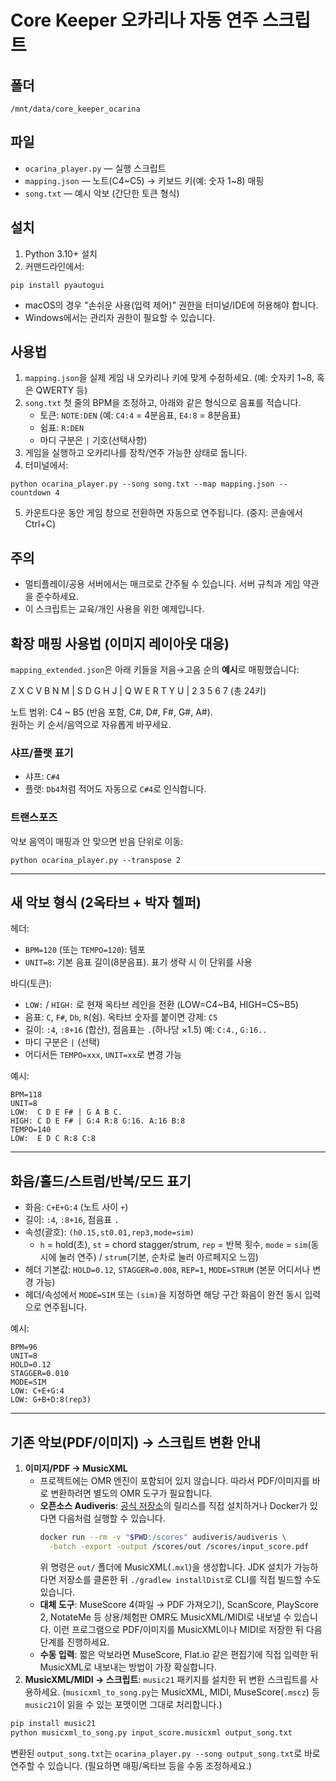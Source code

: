
# Core Keeper 오카리나 자동 연주 스크립트

## 폴더
`/mnt/data/core_keeper_ocarina`

## 파일
- `ocarina_player.py` — 실행 스크립트
- `mapping.json` — 노트(C4~C5) → 키보드 키(예: 숫자 1~8) 매핑
- `song.txt` — 예시 악보 (간단한 토큰 형식)

## 설치
1) Python 3.10+ 설치
2) 커맨드라인에서:
```
pip install pyautogui
```
- macOS의 경우 "손쉬운 사용(입력 제어)" 권한을 터미널/IDE에 허용해야 합니다.
- Windows에서는 관리자 권한이 필요할 수 있습니다.

## 사용법
1) `mapping.json`을 실제 게임 내 오카리나 키에 맞게 수정하세요. (예: 숫자키 1~8, 혹은 QWERTY 등)
2) `song.txt` 첫 줄의 BPM을 조정하고, 아래와 같은 형식으로 음표를 적습니다.
   - 토큰: `NOTE:DEN` (예: `C4:4` = 4분음표, `E4:8` = 8분음표)
   - 쉼표: `R:DEN`
   - 마디 구분은 `|` 기호(선택사항)
3) 게임을 실행하고 오카리나를 장착/연주 가능한 상태로 둡니다.
4) 터미널에서:
```
python ocarina_player.py --song song.txt --map mapping.json --countdown 4
```
5) 카운트다운 동안 게임 창으로 전환하면 자동으로 연주됩니다. (중지: 콘솔에서 Ctrl+C)

## 주의
- 멀티플레이/공용 서버에서는 매크로로 간주될 수 있습니다. 서버 규칙과 게임 약관을 준수하세요.
- 이 스크립트는 교육/개인 사용을 위한 예제입니다.

## 확장 매핑 사용법 (이미지 레이아웃 대응)
`mapping_extended.json`은 아래 키들을 저음→고음 순의 **예시**로 매핑했습니다:

Z X C V B N M | S D G H J | Q W E R T Y U | 2 3 5 6 7  (총 24키)

노트 범위: C4 ~ B5 (반음 포함, C#, D#, F#, G#, A#).  
원하는 키 순서/음역으로 자유롭게 바꾸세요.

### 샤프/플랫 표기
- 샤프: `C#4`
- 플랫: `Db4`처럼 적어도 자동으로 `C#4`로 인식합니다.

### 트랜스포즈
악보 음역이 매핑과 안 맞으면 반음 단위로 이동:
```
python ocarina_player.py --transpose 2
```


---
## 새 악보 형식 (2옥타브 + 박자 헬퍼)
헤더:
- `BPM=120` (또는 `TEMPO=120`): 템포
- `UNIT=8`: 기본 음표 길이(8분음표). 표기 생략 시 이 단위를 사용

바디(토큰):
- `LOW:` / `HIGH:` 로 현재 옥타브 레인을 전환 (LOW=C4~B4, HIGH=C5~B5)
- 음표: `C`, `F#`, `Db`, `R`(쉼). 옥타브 숫자를 붙이면 강제: `C5`
- 길이: `:4`, `:8+16` (합산), 점음표는 `.`(하나당 ×1.5) 예: `C:4.`, `G:16..`
- 마디 구분은 `|` (선택)
- 어디서든 `TEMPO=xxx`, `UNIT=xx`로 변경 가능

예시:
```
BPM=118
UNIT=8
LOW:  C D E F# | G A B C.
HIGH: C D E F# | G:4 R:8 G:16. A:16 B:8
TEMPO=140
LOW:  E D C R:8 C:8
```

---
## 화음/홀드/스트럼/반복/모드 표기
- 화음: `C+E+G:4` (노트 사이 `+`)
- 길이: `:4`, `:8+16`, 점음표 `.`
- 속성(괄호): `(h0.15,st0.01,rep3,mode=sim)`
  - `h` = hold(초), `st` = chord stagger/strum, `rep` = 반복 횟수, `mode` = `sim`(동시에 눌러 연주) / `strum`(기본, 순차로 눌러 아르페지오 느낌)
- 헤더 기본값: `HOLD=0.12`, `STAGGER=0.008`, `REP=1`, `MODE=STRUM` (본문 어디서나 변경 가능)
- 헤더/속성에서 `MODE=SIM` 또는 `(sim)`을 지정하면 해당 구간 화음이 완전 동시 입력으로 연주됩니다.

예시:
```
BPM=96
UNIT=8
HOLD=0.12
STAGGER=0.010
MODE=SIM
LOW: C+E+G:4
LOW: G+B+D:8(rep3)
```

---
## 기존 악보(PDF/이미지) → 스크립트 변환 안내
1. **이미지/PDF → MusicXML**
   - 프로젝트에는 OMR 엔진이 포함되어 있지 않습니다. 따라서 PDF/이미지를 바로 변환하려면 별도의 OMR 도구가 필요합니다.
   - **오픈소스 Audiveris**: [공식 저장소](https://github.com/Audiveris/audiveris)의 릴리스를 직접 설치하거나 Docker가 있다면 다음처럼 실행할 수 있습니다.
     ```bash
     docker run --rm -v "$PWD:/scores" audiveris/audiveris \
       -batch -export -output /scores/out /scores/input_score.pdf
     ```
     위 명령은 `out/` 폴더에 MusicXML(`.mxl`)을 생성합니다. JDK 설치가 가능하다면 저장소를 클론한 뒤 `./gradlew installDist`로 CLI를 직접 빌드할 수도 있습니다.
   - **대체 도구**: MuseScore 4(파일 → PDF 가져오기), ScanScore, PlayScore 2, NotateMe 등 상용/체험판 OMR도 MusicXML/MIDI로 내보낼 수 있습니다. 이런 프로그램으로 PDF/이미지를 MusicXML이나 MIDI로 저장한 뒤 다음 단계를 진행하세요.
   - **수동 입력**: 짧은 악보라면 MuseScore, Flat.io 같은 편집기에 직접 입력한 뒤 MusicXML로 내보내는 방법이 가장 확실합니다.
2. **MusicXML/MIDI → 스크립트**: `music21` 패키지를 설치한 뒤 변환 스크립트를 사용하세요. (`musicxml_to_song.py`는 MusicXML, MIDI, MuseScore(`.mscz`) 등 `music21`이 읽을 수 있는 포맷이면 그대로 처리합니다.)

```bash
pip install music21
python musicxml_to_song.py input_score.musicxml output_song.txt
```

변환된 `output_song.txt`는 `ocarina_player.py --song output_song.txt`로 바로 연주할 수 있습니다. (필요하면 매핑/옥타브 등을 수동 조정하세요.)

